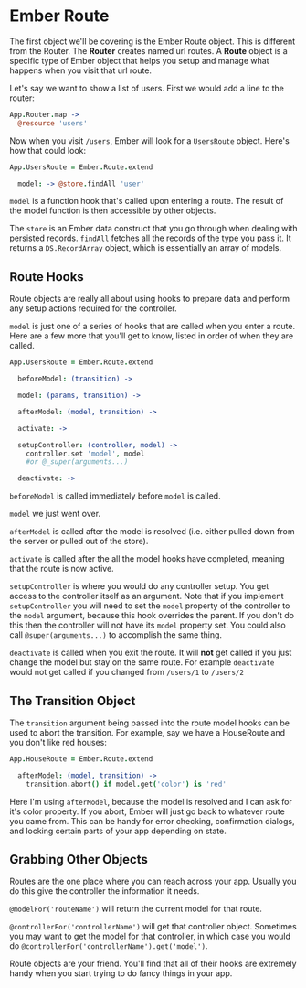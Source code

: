 # Ember Route

The first object we'll be covering is the Ember Route object. This is different from the Router. The **Router** creates named url routes. A **Route** object is a specific type of Ember object that helps you setup and manage what happens when you visit that url route.

Let's say we want to show a list of users. First we would add a line to the router:

```coffee
App.Router.map ->
  @resource 'users'
```

Now when you visit `/users`, Ember will look for a `UsersRoute` object. Here's how that could look:

```coffee
App.UsersRoute = Ember.Route.extend

  model: -> @store.findAll 'user'
```

`model` is a function hook that's called upon entering a route. The result of the model function is then accessible by other objects.

The `store` is an Ember data construct that you go through when dealing with persisted records. `findAll` fetches all the records of the type you pass it. It returns a `DS.RecordArray` object, which is essentially an array of models.

## Route Hooks

Route objects are really all about using hooks to prepare data and perform any setup actions required for the controller.

`model` is just one of a series of hooks that are called when you enter a route. Here are a few more that you'll get to know, listed in order of when they are called.

```coffee
App.UsersRoute = Ember.Route.extend

  beforeModel: (transition) ->

  model: (params, transition) ->

  afterModel: (model, transition) ->

  activate: ->

  setupController: (controller, model) ->
    controller.set 'model', model
    #or @_super(arguments...)

  deactivate: ->
```

`beforeModel` is called immediately before `model` is called.

`model` we just went over.

`afterModel` is called after the model is resolved (i.e. either pulled down from the server or pulled out of the store).

`activate` is called after the all the model hooks have completed, meaning that the route is now active.

`setupController` is where you would do any controller setup. You get access to the controller itself as an argument. Note that if you implement `setupController` you will need to set the `model` property of the controller to the `model` argument, because this hook overrides the parent. If you don't do this then the controller will not have its `model` property set. You could also call `@super(arguments...)` to accomplish the same thing.

`deactivate` is called when you exit the route. It will **not** get called if you just change the model but stay on the same route. For example `deactivate` would not get called if you changed from `/users/1` to `/users/2`

## The Transition Object

The `transition` argument being passed into the route model hooks can be used to abort the transition. For example, say we have a HouseRoute and you don't like red houses:

```coffee
App.HouseRoute = Ember.Route.extend

  afterModel: (model, transition) ->
    transition.abort() if model.get('color') is 'red'
```

Here I'm using `afterModel`, because the model is resolved and I can ask for it's color property. If you abort, Ember will just go back to whatever route you came from. This can be handy for error checking, confirmation dialogs, and locking certain parts of your app depending on state.

## Grabbing Other Objects

Routes are the one place where you can reach across your app. Usually you do this give the controller the information it needs.

`@modelFor('routeName')` will return the current model for that route.

`@controllerFor('controllerName')` will get that controller object. Sometimes you may want to get the model for that controller, in which case you would do `@controllerFor('controllerName').get('model')`.

Route objects are your friend. You'll find that all of their hooks are extremely handy when you start trying to do fancy things in your app.
